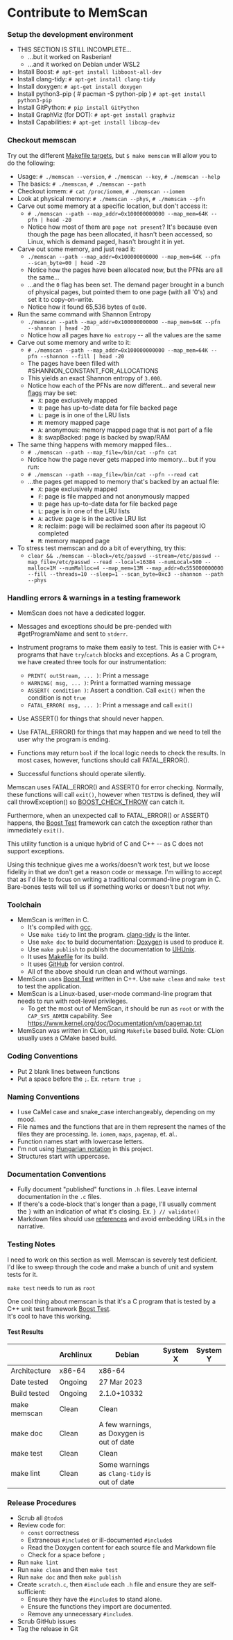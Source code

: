 Contribute to MemScan
=====================

### Setup the development environment
- THIS SECTION IS STILL INCOMPLETE...
  - ...but it worked on Rasberian!
  - ...and it worked on Debian under WSL2
- Install Boost:  `# apt-get install libboost-all-dev`
- Install clang-tidy:  `# apt-get install clang-tidy`
- Install doxygen:  `# apt-get install doxygen`
- Install python3-pip ( # pacman -S python-pip ) `# apt-get install python3-pip`
- Install GitPython:  `# pip install GitPython`
- Install GraphViz (for DOT):  `# apt-get install graphviz`
- Install Capabilities:  `# apt-get install libcap-dev`


### Checkout memscan

Try out the different [Makefile targets](#MakeTargets), but `$ make memscan` 
will allow you to do the following:

- Usage:  `# ./memscan --version`, `# ./memscan --key`, `# ./memscan --help`
- The basics:  `# ./memscan`, `# ./memscan --path` 
- Checkout iomem:  `# cat /proc/iomem`, `# ./memscan --iomem`
- Look at physical memory:  `# ./memscan --phys`, `# ./memscan --pfn`
- Carve out some memory at a specific location, but don't access it:
  - `# ./memscan --path --map_addr=0x100000000000 --map_mem=64K --pfn | head -20`
  - Notice how most of them are `page not present`?  It's because even though
    the page has been allocated, it hasn't been accessed, so Linux, which is 
    demand paged, hasn't brought it in yet.
- Carve out some memory, and just read it:
  - `./memscan --path --map_addr=0x100000000000 --map_mem=64K --pfn --scan_byte=00 | head -20`
  - Notice how the pages have been allocated now, but the PFNs are all the same...
  - ...and the `0` flag has been set.  The demand pager brought in a bunch of 
    physical pages, but pointed them to one page (with all '0's) and set it to 
    copy-on-write.
  - Notice how it found 65,536 bytes of `0x00`.
- Run the same command with Shannon Entropy
  - `./memscan --path --map_addr=0x100000000000 --map_mem=64K --pfn --shannon | head -20`
  - Notice how all pages have `No entropy` -- all the values are the same
- Carve out some memory and write to it:
  - `# ./memscan --path --map_addr=0x100000000000 --map_mem=64K --pfn --shannon --fill | head -20`
  - The pages have been filled with #SHANNON_CONSTANT_FOR_ALLOCATIONS
  - This yields an exact Shannon entropy of `3.000`.
  - Notice how each of the PFNs are now different... and several new
    [flags](KEY.md) may be set:
    - `X`:   page exclusively mapped
    - `U`:   page has up-to-date data for file backed page
    - `L`:   page is in one of the LRU lists
    - `M`:   memory mapped page 
    - `A`:   anonymous: memory mapped page that is not part of a file
    - `B`:   swapBacked: page is backed by swap/RAM
- The same thing happens with memory mapped files...
  - `# ./memscan --path --map_file=/bin/cat --pfn cat`
  - Notice how the page never gets mapped into memory... but if you run:
  - `# ./memscan --path --map_file=/bin/cat --pfn --read cat`
  - ...the pages get mapped to memory that's backed by an actual file:
    - `X`:   page exclusively mapped
    - `F`:   page is file mapped and not anonymously mapped
    - `U`:   page has up-to-date data for file backed page
    - `L`:   page is in one of the LRU lists 
    - `A`:   active: page is in the active LRU list
    - `R`:   reclaim: page will be reclaimed soon after its pageout IO completed 
    - `M`:   memory mapped page
- To stress test memscan and do a bit of everything, try this:
  - `clear && ./memscan --block=/etc/passwd --stream=/etc/passwd --map_file=/etc/passwd --read --local=16384 --numLocal=500 --malloc=1M --numMalloc=4 --map_mem=13M --map_addr=0x555000000000 --fill --threads=10 --sleep=1 --scan_byte=0xc3 --shannon --path --phys`
  

### Handling errors & warnings in a testing framework
- MemScan does not have a dedicated logger.
- Messages and exceptions should be pre-pended with #getProgramName and sent 
  to `stderr`.
- Instrument programs to make them easily to test.  This is easier with C++ 
  programs that have `try`/`catch` blocks and exceptions.  As a C program, 
  we have created three tools for our instrumentation:
  - `PRINT( outStream, ... )`:  Print a message
  - `WARNING( msg, ... )`:  Print a formatted warning message
  - `ASSERT( condition )`:  Assert a condition.  Call `exit()` when the 
     condition is not `true`
  - `FATAL_ERROR( msg, ... )`:  Print a message and call `exit()`
    
- Use ASSERT() for things that should never happen.
- Use FATAL_ERROR() for things that may happen and we need to tell the user
  why the program is ending.
- Functions may return `bool` if the local logic needs to check the results.  In
  most cases, however, functions should call FATAL_ERROR().
- Successful functions should operate silently.

Memscan uses FATAL_ERROR() and ASSERT() for error checking.  Normally,
these functions will call `exit()`, however when `TESTING` is defined,
they will call throwException() so [BOOST_CHECK_THROW] can catch it.

Furthermore, when an unexpected call to FATAL_ERROR() or ASSERT() happens,
the [Boost Test] framework can catch the exception rather than immediately
`exit()`.

This utility function is a unique hybrid of C and C++ -- as C does not support
exceptions.

Using this technique gives me a works/doesn't work test, but we loose
fidelity in that we don't get a reason code or message.  I'm willing to
accept that as I'd like to focus on writing a traditional command-line
program in C.  Bare-bones tests will tell us if something works or doesn't
but not _why_.


### Toolchain
- MemScan is written in C.
  - It's compiled with [gcc](https://gcc.gnu.org).
  - Use `make tidy` to lint the program.  [clang-tidy] is the linter.
  - Use `make doc` to build documentation:  [Doxygen] is used to produce it.
  - Use `make publish` to publish the documentation to [UHUnix].
  - It uses [Makefile] for its build.
  - It uses [GitHub] for version control.
  - All of the above should run clean and without warnings.
- MemScan uses [Boost Test] written in C++.  Use `make clean` and 
  `make test` to test the application.
- MemScan is a Linux-based, user-mode command-line program that needs to run
  with root-level privileges.
  - To get the most out of MemScan, it should be run as `root` or with the 
    `CAP_SYS_ADMIN` capability.  See https://www.kernel.org/doc/Documentation/vm/pagemap.txt
- MemScan was written in CLion, using `Makefile` based build.  Note:  CLion 
  usually uses a CMake based build.

  
### Coding Conventions
- Put 2 blank lines between functions
- Put a space before the `;`.  Ex. `return true ;`


### Naming Conventions
- I use CaMel case and snake_case interchangeably, depending on my mood.
- File names and the functions that are in them represent the names of the
  files they are processing.  Ie. `iomem`, `maps`, `pagemap`, et. al..
- Function names start with lowercase letters.
- I'm not using [Hungarian notation]
  in this project.
- Structures start with uppercase.


### Documentation Conventions
- Fully document "published" functions in `.h` files.  Leave internal 
  documentation in the `.c` files.
- If there's a code-block that's longer than a page, I'll usually comment the 
  `}` with an indication of what it's closing.  Ex. `} // validate()`
- Markdown files should use [references] and avoid embedding URLs in the
  narrative.


### Testing Notes
I need to work on this section as well.  Memscan is severely test deficient.  I'd
like to sweep through the code and make a bunch of unit and system tests
for it.

`make test` needs to run as `root`

One cool thing about memscan is that it's a C program that is tested by a C++
unit test framework [Boost Test](https://www.boost.org/doc/libs/1_81_0/libs/test/doc/html/index.html).  
It's cool to have this working.

#### Test Results
|              | Archlinux | Debian                                       | System X | System Y |
|--------------|-----------|----------------------------------------------|----------|----------|
| Architecture | x86-64    | x86-64                                       |          |          |
| Date tested  | Ongoing   | 27 Mar 2023                                  |          |          |
| Build tested | Ongoing   | 2.1.0+10332                                  |          |          |
| make memscan | Clean     | Clean                                        |          |          |
| make doc     | Clean     | A few warnings, as Doxygen is out of date    |          |          |
| make test    | Clean     | Clean                                        |          |          |
| make lint    | Clean     | Some warnings as `clang-tidy` is out of date |          |          |


### Release Procedures
- Scrub all `@todo`s
- Review code for:
  - `const` correctness
  - Extraneous `#include`s or ill-documented `#include`s
  - Read the Doxygen content for each source file and Markdown file
  - Check for a space before `;`
- Run `make lint`
- Run `make clean` and then `make test`
- Run `make doc` and then `make publish`
- Create `scratch.c`, then `#include` each `.h` file and ensure they are 
  self-sufficient:
  - Ensure they have the `#include`s to stand alone.  
  - Ensure the functions they import are documented.
  - Remove any unnecessary `#include`s.
- Scrub GitHub issues
- Tag the release in Git

[Hungarian notation]: https://en.wikipedia.org/wiki/Hungarian_notation
[clang-tidy]: https://releases.llvm.org/13.0.0/tools/clang/tools/extra/docs/clang-tidy/
[Doxygen]: https://www.doxygen.nl
[UHUnix]: https://www2.hawaii.edu/~marknels/sre/memscan/index.html
[Makefile]: https://www.gnu.org/software/make/manual/make.html
[GitHub]: https://github.com/marknelsonengineer-sp23/sre_lab4_memscan
[Boost Test]: https://www.boost.org/doc/libs/1_81_0/libs/test/doc/html/index.html
[BOOST_CHECK_THROW]: https://www.boost.org/doc/libs/1_81_0/libs/test/doc/html/boost_test/utf_reference/testing_tool_ref/assertion_boost_level_throw.html
[references]: https://www.doxygen.nl/manual/markdown.html#md_reflinks
